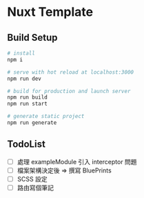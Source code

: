 # Nuxt Template

## Build Setup
```bash
# install
npm i

# serve with hot reload at localhost:3000
npm run dev

# build for production and launch server
npm run build
npm run start

# generate static project
npm run generate
```

## TodoList
- [ ] 處理 exampleModule 引入 interceptor 問題
- [ ] 檔案架構決定後 => 撰寫 BluePrints
- [ ] SCSS 設定
- [ ] 路由寫個筆記
